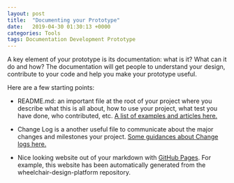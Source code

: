 ```yaml
---
layout: post
title:  "Documenting your Prototype"
date:   2019-04-30 01:30:13 +0000
categories: Tools
tags: Documentation Development Prototype
---
```


A key element of your prototype is its documentation: what is it? What can it do
and how? The documentation will get people to understand your design, contribute
to your code and help you make your prototype useful.

Here are a few starting points:

* README.md: an important file at the root of your project where you describe
what this is all about, how to use your project, what test you have done, who 
contributed, etc. <a href="https://github.com/matiassingers/awesome-readme">
A list of examples and articles here.</a>


* Change Log is a another useful file to communicate about the major changes and
milestones your project. <a href="https://keepachangelog.com/en/1.0.0/" target="_blank">
Some guidances about Change logs here.</a>

* Nice looking website out of your markdown with 
<a href="https://keepachangelog.com/en/1.0.0/" target="_blank">GitHub Pages</a>.
For example, this website has been automatically generated from the
wheelchair-design-platform repository.